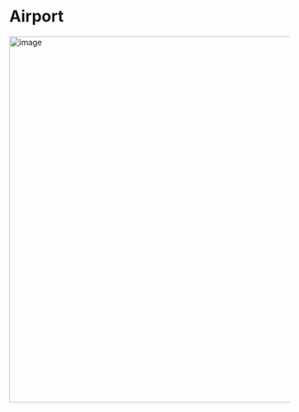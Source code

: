 # Airport
<img width="821" height="657" alt="image" src="https://github.com/user-attachments/assets/160fd3b9-8f63-49fa-b482-cbfadfb4ec71" />
